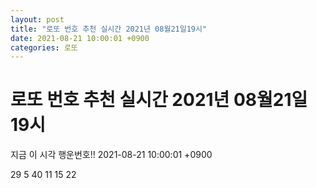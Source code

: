 ```yaml
---
layout: post
title: "로또 번호 추천 실시간 2021년 08월21일19시"
date: 2021-08-21 10:00:01 +0900
categories: 로또
---
```


# 로또 번호 추천 실시간 2021년 08월21일19시

지금 이 시각 행운번호!! 2021-08-21 10:00:01 +0900

 29  5  40  11  15  22 

